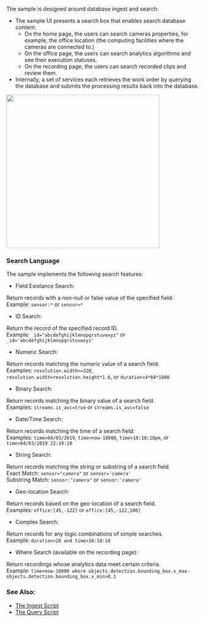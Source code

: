 
The sample is designed around database ingest and search:
- The sample UI presents a search box that enables search database content:    
  - On the home page, the users can search cameras properties, for example, the office location (the computing facilities where the cameras are connected to.)    
  - On the office page, the users can search analytics algorithms and see their execution statuses.    
  - On the recording page, the users can search recorded clips and review them.    
- Internally, a set of services each retrieves the work order by querying the database and submits the processing results back into the database.   

<IMG src="data-centric-design.png" height="400px">

### Search Language  

The sample implements the following search features:    

- Field Existance Search:   

Return records with a non-null or false value of the specified field.    
Example: ```sensor:*``` or ```sensor=*```    

- ID Search:

Return the record of the specified record ID.    
Example: ```_id="abcdefghijklmnopqrstuvwxyz"``` or ```_id='abcdefghijklmnopqrstuvwxyz'```   

- Numeric Search:   

Return records matching the numeric value of a search field.    
Examples: ```resolution.width>=320```, ```resolution.width>resolution.height*1.6```, or ```duration<4*60*1000```       

- Binary Search:   

Return records matching the binary value of a search field.    
Examples: ```streams.is_avc=true``` or ```streams.is_avc=false```       

- Date/Time Search:    

Return records matching the time of a search field:    
Examples: ```time>04/03/2019```, ```time>now-10000```, ```time>10:10:10pm```, or ```time>04/03/2019 22:10:10```   

- String Search:   

Return records matching the string or substring of a search field.    
Exact Match: ```sensor="camera"``` or ```sensor='camera'```       
Substring Match: ```sensor:"camera"``` or ```sensor:'camera'```       

- Geo-location Search:    

Return records based on the geo-location of a search field.    
Examples: ```office:[45,-122]``` or ```office:[45,-122,100]```   

- Complex Search:   

Return records for any logic combinations of simple searches.    
Example: ```duration>20 and time>10:10:10```    

- Where Search (available on the recording page):   

Return recordings whose analytics data meet certain criteria.      
Example: ```time>now-10000 where objects.detection.bounding_box.x_max-objects.detection.bounding_box.x_min>0.1```    

### See Also:

- [The Ingest Script](../common/db_ingest.py)  
- [The Query Script](../common/db_query.py)   

